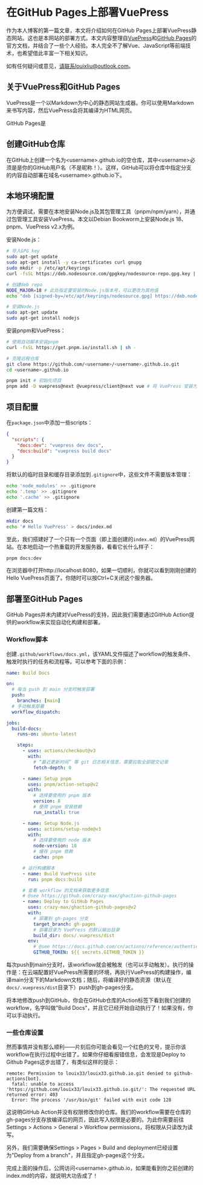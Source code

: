 # 在GitHub Pages上部署VuePress

作为本人博客的第一篇文章，本文将介绍如何在GitHub Pages上部署VuePress静态网站。这也是本网站的部署方式。本文内容整理自[VuePress](https://v2.vuepress.vuejs.org/guide/)和[GitHub Pages](https://docs.github.com/en/pages)的官方文档，并结合了一些个人经验。本人完全不了解Vue、JavaScript等前端技术，也希望借此丰富一下相关知识。

如有任何疑问或意见，请联系louixliu@outlook.com。

## 关于VuePress和GitHub Pages

VuePress是一个以Markdown为中心的静态网站生成器。你可以使用Markdown来书写内容，然后VuePress会将其编译为HTML网页。

GitHub Pages是

## 创建GitHub仓库

在GitHub上创建一个名为\<username\>.github.io的空仓库，其中\<username\>必须是是你的GitHub用户名（不是昵称！）。这样，GitHub可以将仓库中指定分支的内容自动部署在域名\<username\>.github.io下。

## 本地环境配置

为方便调试，需要在本地安装Node.js及其包管理工具（pnpm/npm/yarn），并通过包管理工具安装VuePress。本文以Debian Bookworm上安装Node.js 18、pnpm、VuePress v2.x为例。

安装Node.js：

```sh
# 导入GPG key
sudo apt-get update
sudo apt-get install -y ca-certificates curl gnupg
sudo mkdir -p /etc/apt/keyrings
curl -fsSL https://deb.nodesource.com/gpgkey/nodesource-repo.gpg.key | sudo gpg --dearmor -o /etc/apt/keyrings/nodesource.gpg

# 创建deb repo
NODE_MAJOR=18 # 此处指定要安装的Node.js版本号，可以更改为其他值
echo "deb [signed-by=/etc/apt/keyrings/nodesource.gpg] https://deb.nodesource.com/node_$NODE_MAJOR.x nodistro main" | sudo tee /etc/apt/sources.list.d/nodesource.list

# 安装Node.js
sudo apt-get update
sudo apt-get install nodejs
```

安装pnpm和VuePress：

```sh
# 使用自动脚本安装pnpm
curl -fsSL https://get.pnpm.io/install.sh | sh -

# 克隆远程仓库
git clone https://github.com/<username>/<username>.github.io.git
cd <username>.github.io

pnpm init # 初始化项目
pnpm add -D vuepress@next @vuepress/client@next vue # 将 VuePress 安装为本地依赖
```



## 项目配置

在`package.json`中添加一些scripts：

```json
{
  "scripts": {
    "docs:dev": "vuepress dev docs",
    "docs:build": "vuepress build docs"
  }
}
```

将默认的临时目录和缓存目录添加到`.gitignore`中，这些文件不需要版本管理：

```sh
echo 'node_modules' >> .gitignore
echo '.temp' >> .gitignore
echo '.cache' >> .gitignore
```

创建第一篇文档：

```sh
mkdir docs
echo '# Hello VuePress' > docs/index.md
```

至此，我们搭建好了一个只有一个页面（即上面创建的`index.md`）的VuePress网站。在本地启动一个热重载的开发服务器，看看它长什么样子：

```sh
pnpm docs:dev
```

在浏览器中打开http://localhost:8080，如果一切顺利，你就可以看到刚刚创建的Hello VuePress页面了。你随时可以按Ctrl+C关闭这个服务器。

## 部署至GitHub Pages

GitHub Pages并未内建对VuePress的支持，因此我们需要通过GitHub Action提供的workflow来实现自动化构建和部署。

### Workflow脚本

创建`.github/workflows/docs.yml`，该YAML文件描述了workflow的触发条件、触发时执行的任务和流程等。可以参考下面的示例：

```yaml
name: Build Docs

on:
  # 每当 push 到 main 分支时触发部署
  push:
    branches: [main]
  # 手动触发部署
  workflow_dispatch:

jobs:
  build-docs:
    runs-on: ubuntu-latest

    steps:
      - uses: actions/checkout@v3
        with:
          # “最近更新时间” 等 git 日志相关信息，需要拉取全部提交记录
          fetch-depth: 0

      - name: Setup pnpm
        uses: pnpm/action-setup@v2
        with:
          # 选择要使用的 pnpm 版本
          version: 8
          # 使用 pnpm 安装依赖
          run_install: true

      - name: Setup Node.js
        uses: actions/setup-node@v3
        with:
          # 选择要使用的 node 版本
          node-version: 18
          # 缓存 pnpm 依赖
          cache: pnpm

      # 运行构建脚本
      - name: Build VuePress site
        run: pnpm docs:build

      # 查看 workflow 的文档来获取更多信息
      # @see https://github.com/crazy-max/ghaction-github-pages
      - name: Deploy to GitHub Pages
        uses: crazy-max/ghaction-github-pages@v2
        with:
          # 部署到 gh-pages 分支
          target_branch: gh-pages
          # 部署目录为 VuePress 的默认输出目录
          build_dir: docs/.vuepress/dist
        env:
          # @see https://docs.github.com/cn/actions/reference/authentication-in-a-workflow#about-the-github_token-secret
          GITHUB_TOKEN: ${{ secrets.GITHUB_TOKEN }}
```

每次push到main分支时，该workflow就会被触发（也可以手动触发）。执行的操作是：在云端配置好VuePress所需要的环境，再执行VuePress的构建操作，编译main分支下的Markdown文档；随后，将编译好的静态资源（默认在`docs/.vuepress/dist`目录下）push到gh-pages分支。

将本地修改push到GitHub，你会在GitHub仓库的Action标签下看到我们创建的workflow，名字叫做"Build Docs"，并且它已经开始自动执行了！如果没有，你可以手动执行。

### 一些仓库设置

然而事情并没有那么顺利——片刻后你可能会看见一个红色的叉号，提示你该workflow在执行过程中出错了。如果你仔细看报错信息，会发现是Deploy to Github Pages这步出错了，有类似这样的提示：

```
remote: Permission to louix33/louix33.github.io.git denied to github-actions[bot].
  fatal: unable to access 'https://github.com/louix33/louix33.github.io.git/': The requested URL returned error: 403
  Error: The process '/usr/bin/git' failed with exit code 128
```

这说明GitHub Action并没有权限修改你的仓库。我们的workflow需要在仓库的gh-pages分支存放编译后的网页，因此写入权限是必要的。为此你需要前往Settings > Actions > General > Workflow permissions，将权限从只读改为读写。

另外，我们需要确保Settings > Pages > Build and deployment已经设置为"Deploy from a branch"，并且指定gh-pages这个分支。

完成上面的操作后，公网访问\<username\>.github.io，如果能看到你之前创建的index.md的内容，就说明大功告成了！
